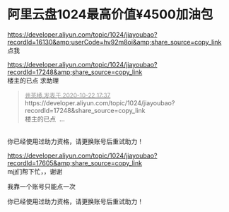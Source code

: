 # 阿里云盘1024最高价值¥4500加油包


https://developer.aliyun.com/topic/1024/jiayoubao?recordId=16130&amp;userCode=hv92m8oi&amp;share_source=copy_link<br />
点我

https://developer.aliyun.com/topic/1024/jiayoubao?recordId=17248&amp;share_source=copy_link<br />
楼主的已点 求助理

<div class="quote"><blockquote><font size="2"><a href="https://www.hostloc.com/forum.php?mod=redirect&amp;goto=findpost&amp;pid=9337002&amp;ptid=757244" target="_blank"><font color="#999999">井茶橘 发表于 2020-10-22 17:37</font></a></font><br />
https://developer.aliyun.com/topic/1024/jiayoubao?recordId=17248&amp;share_source=copy_link<br />
楼主的已点&nbsp;&nbsp;...</blockquote></div><br />
你已经使用过助力资格，请更换账号后重试助力！

https://developer.aliyun.com/topic/1024/jiayoubao?recordId=17605&amp;share_source=copy_link<br />
mjj们帮下忙，，谢谢

我靠一个账号只能点一次

你已经使用过助力资格，请更换账号后重试助力！
